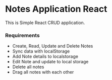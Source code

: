 # Notes Application React

This is Simple React CRUD application.


### Requirements

- Create, Read, Update and Delete Notes
- Sync data with localStorage
- Add Note details to localstorage
- Edit Note and update to local storage
- Delete all notes
- Drag all notes with each other


